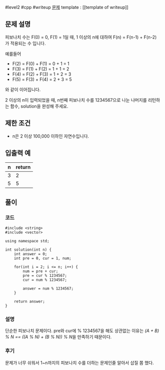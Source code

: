 
#level2 #cpp #writeup
[문제](https://school.programmers.co.kr/learn/courses/30/lessons/12945)
template : [[template of writeup]]

## 문제 설명

피보나치 수는 F(0) = 0, F(1) = 1일 때, 1 이상의 n에 대하여 F(n) = F(n-1) + F(n-2) 가 적용되는 수 입니다.

예를들어

- F(2) = F(0) + F(1) = 0 + 1 = 1
- F(3) = F(1) + F(2) = 1 + 1 = 2
- F(4) = F(2) + F(3) = 1 + 2 = 3
- F(5) = F(3) + F(4) = 2 + 3 = 5

와 같이 이어집니다.

2 이상의 n이 입력되었을 때, n번째 피보나치 수를 1234567으로 나눈 나머지를 리턴하는 함수, solution을 완성해 주세요.

## 제한 조건

- n은 2 이상 100,000 이하인 자연수입니다.

## 입출력 예

| n   | return |
| --- | ------ |
| 3   | 2      |
| 5   | 5      |

## 풀이

### 코드

```
#include <string>
#include <vector>

using namespace std;

int solution(int n) {
    int answer = 0;
    int pre = 0, cur = 1, num;
    
    for(int i = 2; i <= n; i++) {
        num = pre + cur;
        pre = cur % 1234567;
        cur = num % 1234567;
        
        answer = num % 1234567;
    }
    
    return answer;
}

```

### 설명

단순한 피보나치 문제이다.
pre와 cur에 % 1234567을 해도 상관없는 이유는 *(A + B) % N == ((A % N) + (B % N)) % N*을 만족하기 때문이다.

### 후기

문제가 너무 쉬워서 1~n까지의 피보나치 수를 더하는 문제인줄 알아서 삽질 쫌 했다.
